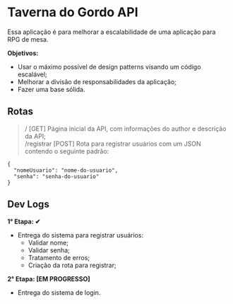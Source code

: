 # Taverna do Gordo API
Essa aplicação é para melhorar a escalabilidade de uma aplicação para RPG de mesa.

**Objetivos:**
- Usar o máximo possível de design patterns visando um código escalável;
- Melhorar a divisão de responsabilidades da aplicação;
- Fazer uma base sólida.

## Rotas
> / [GET]
Página inicial da API, com informações do author e descrição da API;<br>
> /registrar [POST]
Rota para registrar usuários com um JSON contendo o seguinte padrão:
```
{
  "nomeUsuario": "nome-do-usuario",
  "senha": "senha-do-usuario"
}
```

## Dev Logs
**1° Etapa: ✔**
- Entrega do sistema para registrar usuários:
  - Validar nome;
  - Validar senha;
  - Tratamento de erros;
  - Criação da rota para registrar;

**2° Etapa: [EM PROGRESSO]**
- Entrega do sistema de login.
